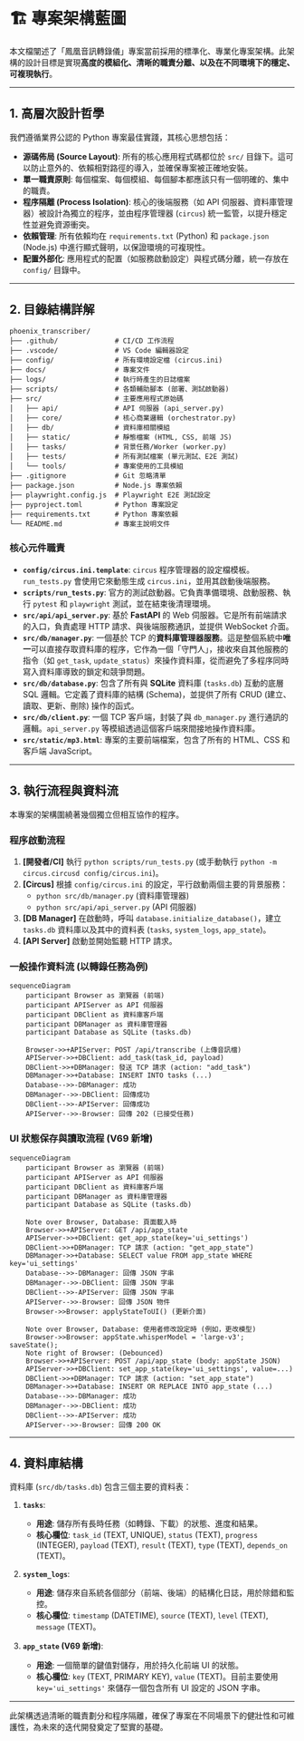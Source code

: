 # 🏗️ 專案架構藍圖

本文檔闡述了「鳳凰音訊轉錄儀」專案當前採用的標準化、專業化專案架構。此架構的設計目標是實現**高度的模組化、清晰的職責分離、以及在不同環境下的穩定、可複現執行**。

---

## 1. 高層次設計哲學

我們遵循業界公認的 Python 專案最佳實踐，其核心思想包括：

- **源碼佈局 (Source Layout)**: 所有的核心應用程式碼都位於 `src/` 目錄下。這可以防止意外的、依賴相對路徑的導入，並確保專案被正確地安裝。
- **單一職責原則**: 每個檔案、每個模組、每個腳本都應該只有一個明確的、集中的職責。
- **程序隔離 (Process Isolation)**: 核心的後端服務（如 API 伺服器、資料庫管理器）被設計為獨立的程序，並由程序管理器 (`circus`) 統一監管，以提升穩定性並避免資源衝突。
- **依賴管理**: 所有依賴均在 `requirements.txt` (Python) 和 `package.json` (Node.js) 中進行顯式聲明，以保證環境的可複現性。
- **配置外部化**: 應用程式的配置（如服務啟動設定）與程式碼分離，統一存放在 `config/` 目錄中。

---

## 2. 目錄結構詳解

```
phoenix_transcriber/
├── .github/              # CI/CD 工作流程
├── .vscode/              # VS Code 編輯器設定
├── config/               # 所有環境設定檔 (circus.ini)
├── docs/                 # 專案文件
├── logs/                 # 執行時產生的日誌檔案
├── scripts/              # 各類輔助腳本 (部署、測試啟動器)
├── src/                  # 主要應用程式原始碼
│   ├── api/              # API 伺服器 (api_server.py)
│   ├── core/             # 核心商業邏輯 (orchestrator.py)
│   ├── db/               # 資料庫相關模組
│   ├── static/           # 靜態檔案 (HTML, CSS, 前端 JS)
│   ├── tasks/            # 背景任務/Worker (worker.py)
│   ├── tests/            # 所有測試檔案 (單元測試、E2E 測試)
│   └── tools/            # 專案使用的工具模組
├── .gitignore            # Git 忽略清單
├── package.json          # Node.js 專案依賴
├── playwright.config.js  # Playwright E2E 測試設定
├── pyproject.toml        # Python 專案設定
├── requirements.txt      # Python 專案依賴
└── README.md             # 專案主說明文件
```

### 核心元件職責

*   **`config/circus.ini.template`**: `circus` 程序管理器的設定檔模板。`run_tests.py` 會使用它來動態生成 `circus.ini`，並用其啟動後端服務。
*   **`scripts/run_tests.py`**: 官方的測試啟動器。它負責準備環境、啟動服務、執行 `pytest` 和 `playwright` 測試，並在結束後清理環境。
*   **`src/api/api_server.py`**: 基於 **FastAPI** 的 Web 伺服器。它是所有前端請求的入口，負責處理 HTTP 請求、與後端服務通訊，並提供 WebSocket 介面。
*   **`src/db/manager.py`**: 一個基於 TCP 的**資料庫管理器服務**。這是整個系統中**唯一**可以直接存取資料庫的程序，它作為一個「守門人」，接收來自其他服務的指令（如 `get_task`, `update_status`）來操作資料庫，從而避免了多程序同時寫入資料庫導致的鎖定和競爭問題。
*   **`src/db/database.py`**: 包含了所有與 **SQLite** 資料庫 (`tasks.db`) 互動的底層 SQL 邏輯。它定義了資料庫的結構 (Schema)，並提供了所有 CRUD (建立、讀取、更新、刪除) 操作的函式。
*   **`src/db/client.py`**: 一個 TCP 客戶端，封裝了與 `db_manager.py` 進行通訊的邏輯。`api_server.py` 等模組透過這個客戶端來間接地操作資料庫。
*   **`src/static/mp3.html`**: 專案的主要前端檔案，包含了所有的 HTML、CSS 和客戶端 JavaScript。

---

## 3. 執行流程與資料流

本專案的架構圍繞著幾個獨立但相互協作的程序。

### **程序啟動流程**

1.  **[開發者/CI]** 執行 `python scripts/run_tests.py` (或手動執行 `python -m circus.circusd config/circus.ini`)。
2.  **[Circus]** 根據 `config/circus.ini` 的設定，平行啟動兩個主要的背景服務：
    *   `python src/db/manager.py` (資料庫管理器)
    *   `python src/api/api_server.py` (API 伺服器)
3.  **[DB Manager]** 在啟動時，呼叫 `database.initialize_database()`，建立 `tasks.db` 資料庫以及其中的資料表 (`tasks`, `system_logs`, `app_state`)。
4.  **[API Server]** 啟動並開始監聽 HTTP 請求。

### **一般操作資料流 (以轉錄任務為例)**

```mermaid
sequenceDiagram
    participant Browser as 瀏覽器 (前端)
    participant APIServer as API 伺服器
    participant DBClient as 資料庫客戶端
    participant DBManager as 資料庫管理器
    participant Database as SQLite (tasks.db)

    Browser->>+APIServer: POST /api/transcribe (上傳音訊檔)
    APIServer->>+DBClient: add_task(task_id, payload)
    DBClient->>+DBManager: 發送 TCP 請求 (action: "add_task")
    DBManager->>+Database: INSERT INTO tasks (...)
    Database-->>-DBManager: 成功
    DBManager-->>-DBClient: 回傳成功
    DBClient-->>-APIServer: 回傳成功
    APIServer-->>-Browser: 回傳 202 (已接受任務)
```

### **UI 狀態保存與讀取流程 (V69 新增)**

```mermaid
sequenceDiagram
    participant Browser as 瀏覽器 (前端)
    participant APIServer as API 伺服器
    participant DBClient as 資料庫客戶端
    participant DBManager as 資料庫管理器
    participant Database as SQLite (tasks.db)

    Note over Browser, Database: 頁面載入時
    Browser->>+APIServer: GET /api/app_state
    APIServer->>+DBClient: get_app_state(key='ui_settings')
    DBClient->>+DBManager: TCP 請求 (action: "get_app_state")
    DBManager->>+Database: SELECT value FROM app_state WHERE key='ui_settings'
    Database-->>-DBManager: 回傳 JSON 字串
    DBManager-->>-DBClient: 回傳 JSON 字串
    DBClient-->>-APIServer: 回傳 JSON 字串
    APIServer-->>-Browser: 回傳 JSON 物件
    Browser->>Browser: applyStateToUI() (更新介面)

    Note over Browser, Database: 使用者修改設定時 (例如，更改模型)
    Browser->>Browser: appState.whisperModel = 'large-v3'; saveState();
    Note right of Browser: (Debounced)
    Browser->>+APIServer: POST /api/app_state (body: appState JSON)
    APIServer->>+DBClient: set_app_state(key='ui_settings', value=...)
    DBClient->>+DBManager: TCP 請求 (action: "set_app_state")
    DBManager->>+Database: INSERT OR REPLACE INTO app_state (...)
    Database-->>-DBManager: 成功
    DBManager-->>-DBClient: 成功
    DBClient-->>-APIServer: 成功
    APIServer-->>-Browser: 回傳 200 OK
```

---

## 4. 資料庫結構

資料庫 (`src/db/tasks.db`) 包含三個主要的資料表：

1.  **`tasks`**:
    *   **用途**: 儲存所有長時任務（如轉錄、下載）的狀態、進度和結果。
    *   **核心欄位**: `task_id` (TEXT, UNIQUE), `status` (TEXT), `progress` (INTEGER), `payload` (TEXT), `result` (TEXT), `type` (TEXT), `depends_on` (TEXT)。

2.  **`system_logs`**:
    *   **用途**: 儲存來自系統各個部分（前端、後端）的結構化日誌，用於除錯和監控。
    *   **核心欄位**: `timestamp` (DATETIME), `source` (TEXT), `level` (TEXT), `message` (TEXT)。

3.  **`app_state` (V69 新增)**:
    *   **用途**: 一個簡單的鍵值對儲存，用於持久化前端 UI 的狀態。
    *   **核心欄位**: `key` (TEXT, PRIMARY KEY), `value` (TEXT)。目前主要使用 `key='ui_settings'` 來儲存一個包含所有 UI 設定的 JSON 字串。

---

此架構透過清晰的職責劃分和程序隔離，確保了專案在不同場景下的健壯性和可維護性，為未來的迭代開發奠定了堅實的基礎。
